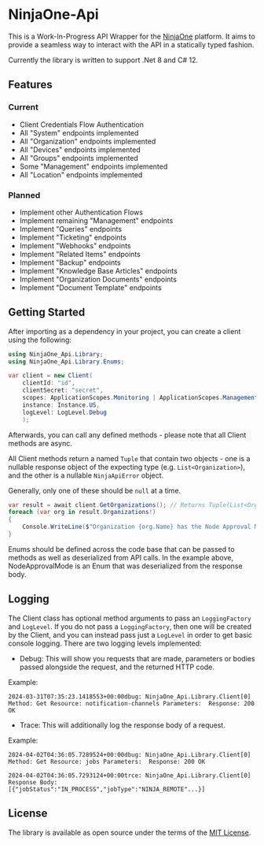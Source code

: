 # NinjaOne-Api

This is a Work-In-Progress API Wrapper for the [NinjaOne](https://app.ninjarmm.com/apidocs-beta/core-resources) platform. It aims to provide a seamless way to interact with the API in a statically typed fashion.

Currently the library is written to support .Net 8 and C# 12.

## Features

### Current

* Client Credentials Flow Authentication
* All "System" endpoints implemented
* All "Organization" endpoints implemented
* All "Devices" endpoints implemented
* All "Groups" endpoints implemented
* Some "Management" endpoints implemented
* All "Location" endpoints implemented

### Planned

* Implement other Authentication Flows
* Implement remaining "Management" endpoints
* Implement "Queries" endpoints
* Implement "Ticketing" endpoints
* Implement "Webhooks" endpoints
* Implement "Related Items" endpoints
* Implement "Backup" endpoints
* Implement "Knowledge Base Articles" endpoints
* Implement "Organization Documents" endpoints
* Implement "Document Template" endpoints

## Getting Started

After importing as a dependency in your project, you can create a client using the following:

```csharp
using NinjaOne_Api.Library;
using NinjaOne_Api.Library.Enums;

var client = new Client(
    clientId: "id",
    clientSecret: "secret",
    scopes: ApplicationScopes.Monitoring | ApplicationScopes.Management,
    instance: Instance.US,
    logLevel: LogLevel.Debug
    );
```

Afterwards, you can call any defined methods - please note that all Client methods are async.

All Client methods return a named `Tuple` that contain two objects - one is a nullable response object of the expecting type (e.g. `List<Organization>`), and the other is a nullable `NinjaApiError` object. 

Generally, only one of these should be `null` at a time.

```csharp
var result = await client.GetOrganizations(); // Returns Tuple(List<OrganizationBase>? Organizations, NinjaApiError? Error) 
foreach (var org in result.Organizations!)
{
    Console.WriteLine($"Organization {org.Name} has the Node Approval Mode: {org.NodeApprovalMode}");
}
```

Enums should be defined across the code base that can be passed to methods as well as deserialized from API calls. In the example above, NodeApprovalMode is an Enum that was deserialized from the response body.

## Logging

The Client class has optional method arguments to pass an `LoggingFactory` and `LogLevel`. If you do not pass a `LoggingFactory`, then one will be created by the Client, and you can instead pass just a `LogLevel` in order to get basic console logging. There are two logging levels implemented:
* Debug: This will show you requests that are made, parameters or bodies passed alongside the request, and the returned HTTP code.

Example: 

`2024-03-31T07:35:23.1418553+00:00dbug: NinjaOne_Api.Library.Client[0] Method: Get Resource: notification-channels Parameters:  Response: 200 OK`

* Trace: This will additionally log the response body of a request.

Example:

`2024-04-02T04:36:05.7289524+00:00dbug: NinjaOne_Api.Library.Client[0] Method: Get Resource: jobs Parameters:  Response: 200 OK`

`2024-04-02T04:36:05.7293124+00:00trce: NinjaOne_Api.Library.Client[0] Response Body: [{"jobStatus":"IN_PROCESS","jobType":"NINJA_REMOTE"...}]`

## License

The library is available as open source under the terms of the [MIT License](http://opensource.org/licenses/MIT).